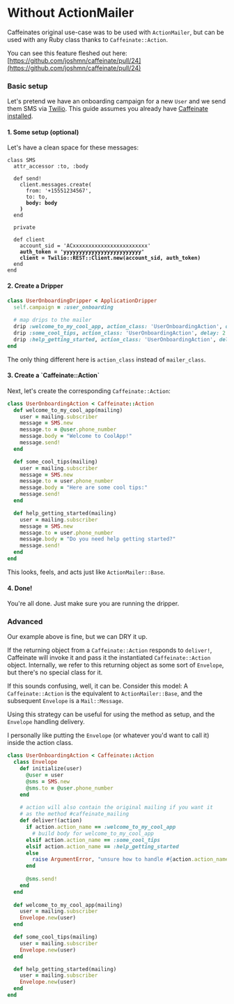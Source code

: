 # Without ActionMailer

Caffeinates original use-case was to be used with `ActionMailer`, but can be used with any Ruby class thanks to `Caffeinate::Action`.

You can see this feature fleshed out here: [https://github.com/joshmn/caffeinate/pull/24](https://github.com/joshmn/caffeinate/pull/24)

### Basic setup

Let's pretend we have an onboarding campaign for a new `User` and we send them SMS via [Twilio](https://www.twilio.com/docs/sms/quickstart/ruby). This guide assumes you already have [Caffeinate installed](installation.md).

#### 1. Some setup (optional)

Let's have a clean space for these messages:

<pre class="language-ruby"><code class="lang-ruby">class SMS
  attr_accessor :to, :body 
  
  def send! 
    client.messages.create(
      from: '+15551234567', 
      to: to,
<strong>      body: body
</strong><strong>    )
</strong>  end 
  
  private 
  
  def client
    account_sid = 'ACxxxxxxxxxxxxxxxxxxxxxxxx'
<strong>    auth_token = 'yyyyyyyyyyyyyyyyyyyyyyyyy'
</strong><strong>    client = Twilio::REST::Client.new(account_sid, auth_token)
</strong>  end
end
</code></pre>

#### 2. Create a Dripper

```ruby
class UserOnboardingDripper < ApplicationDripper
  self.campaign = :user_onboarding 
  
  # map drips to the mailer
  drip :welcome_to_my_cool_app, action_class: 'UserOnboardingAction', delay: 0.hours
  drip :some_cool_tips, action_class: 'UserOnboardingAction', delay: 2.days
  drip :help_getting_started, action_class: 'UserOnboardingAction', delay: 3.days
end
```

The only thing different here is `action_class` instead of `mailer_class`.&#x20;

#### 3. Create a \`Caffeinate::Action\`

Next, let's create the corresponding `Caffeinate::Action`:

```ruby
class UserOnboardingAction < Caffeinate::Action
  def welcome_to_my_cool_app(mailing)
    user = mailing.subscriber
    message = SMS.new
    message.to = @user.phone_number
    message.body = "Welcome to CoolApp!"
    message.send!
  end

  def some_cool_tips(mailing)
    user = mailing.subscriber
    message = SMS.new
    message.to = user.phone_number
    message.body = "Here are some cool tips:"
    message.send!
  end

  def help_getting_started(mailing)
    user = mailing.subscriber
    message = SMS.new
    message.to = user.phone_number
    message.body = "Do you need help getting started?"
    message.send!
  end
end
```

This looks, feels, and acts just like `ActionMailer::Base`.

#### 4. Done!

You're all done. Just make sure you are running the dripper.

### Advanced

Our example above is fine, but we can DRY it up.

If the returning object from a `Caffeinate::Action` responds to `deliver!`, Caffeinate will invoke it and pass it the instantiated `Caffeinate::Action` object. Internally, we refer to this returning object as some sort of `Envelope`, but there's no special class for it.&#x20;

If this sounds confusing, well, it can be. Consider this model: A `Caffeinate::Action` is the equivalent to `ActionMailer::Base`, and the subsequent `Envelope` is a `Mail::Message`.&#x20;

Using this strategy can be useful for using the method as setup, and the `Envelope` handling delivery.

I personally like putting the `Envelope` (or whatever you'd want to call it) inside the action class.

```ruby
class UserOnboardingAction < Caffeinate::Action
  class Envelope
    def initialize(user)
      @user = user 
      @sms = SMS.new 
      @sms.to = @user.phone_number
    end
    
    # action will also contain the original mailing if you want it 
    # as the method #caffeinate_mailing
    def deliver!(action)
      if action.action_name == :welcome_to_my_cool_app
        # build body for welcome_to_my_cool_app
      elsif action.action_name == :some_cool_tips
      elsif action.action_name == :help_getting_started
      else
        raise ArgumentError, "unsure how to handle #{action.action_name}"
      end
     
      @sms.send!
    end
  end
  
  def welcome_to_my_cool_app(mailing)
    user = mailing.subscriber
    Envelope.new(user)
  end

  def some_cool_tips(mailing)
    user = mailing.subscriber
    Envelope.new(user)
  end

  def help_getting_started(mailing)
    user = mailing.subscriber
    Envelope.new(user)
  end
end
```

